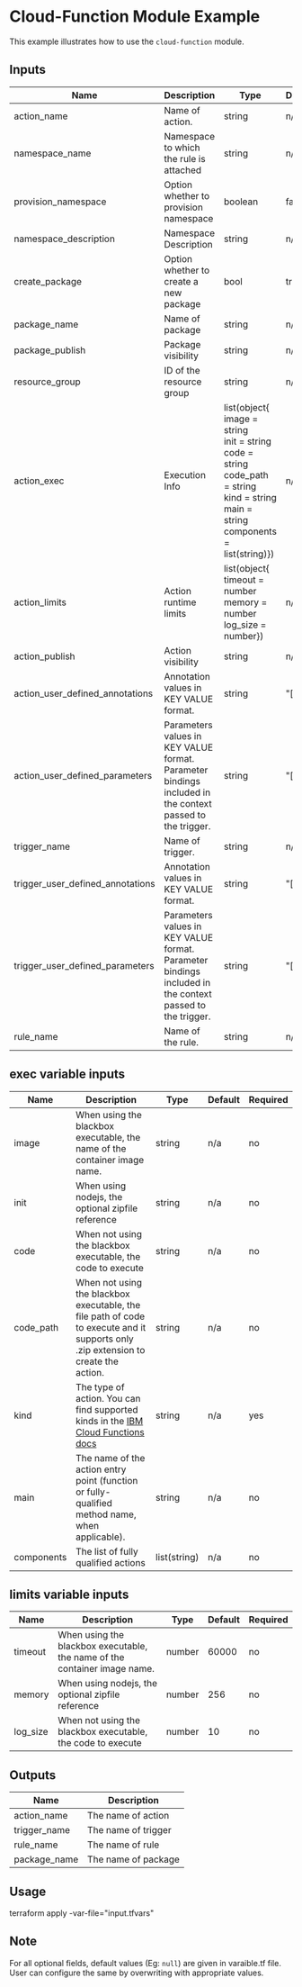 # Cloud-Function Module Example

This example illustrates how to use the `cloud-function` module.

<!-- BEGINNING OF PRE-COMMIT-TERRAFORM DOCS HOOK -->

## Inputs

| Name                              | Description                                           | Type   | Default | Required |
|-----------------------------------|-------------------------------------------------------|--------|---------|----------|
| action_name | Name of action. | string | n/a | yes |
| namespace_name | Namespace to which the rule is attached | string | n/a | yes |
| provision_namespace| Option whether to provision namespace | boolean | false | no |
| namespace_description | Namespace Description | string | n/a | no |
| create_package | Option whether to create a new package | bool | true | no |
| package_name | Name of package | string | n/a | no |
| package\_publish | Package visibility | string | n/a | no |
| resource\_group | ID of the resource group | string | n/a | no |
| action_exec | Execution Info | list(object{<br>image = string<br>init = string <br>code = string<br>code_path = string<br>kind = string<br>main = string<br>components = list(string)}) | n/a | yes |
| action_limits | Action runtime limits | list(object{<br>timeout = number<br>memory = number<br>log_size = number}) | n/a | no|
| action\_publish | Action visibility | string | n/a | no |
| action\_user\_defined\_annotations | Annotation values in KEY VALUE format. | string | "[]" | no |
| action\_user\_defined\_parameters | Parameters values in KEY VALUE format. Parameter bindings included in the context passed to the trigger. | string | "[]" | no |
| trigger_name | Name of trigger. | string | n/a | yes |
| trigger\_user\_defined\_annotations | Annotation values in KEY VALUE format. | string | "[]" | no |
| trigger\_user\_defined\_parameters | Parameters values in KEY VALUE format. Parameter bindings included in the context passed to the trigger. | string | "[]" | no |
| rule_name | Name of the rule. | string | n/a | yes |

## exec variable inputs

| Name                              | Description                                           | Type   | Default | Required |
|-----------------------------------|-------------------------------------------------------|--------|---------|----------|
| image| When using the blackbox executable, the name of the container image name. | string | n/a | no |
| init| When using nodejs, the optional zipfile reference | string | n/a | no |
| code| When not using the blackbox executable, the code to execute | string | n/a | no |
| code_path| When not using the blackbox executable, the file path of code to execute and it supports only .zip extension to create the action. | string | n/a | no |
| kind| The type of action. You can find supported kinds in the [IBM Cloud Functions docs](https://cloud.ibm.com/docs/openwhisk?topic=cloud-functions-runtimes) | string | n/a | yes |
| main| The name of the action entry point (function or fully-qualified method name, when applicable). | string | n/a | no |
| components| The list of fully qualified actions | list(string) | n/a | no |

## limits variable inputs

| Name                              | Description                                           | Type   | Default | Required |
|-----------------------------------|-------------------------------------------------------|--------|---------|----------|
| timeout| When using the blackbox executable, the name of the container image name. | number | 60000 | no |
| memory| When using nodejs, the optional zipfile reference | number | 256 | no |
| log_size| When not using the blackbox executable, the code to execute | number | 10 | no |

## Outputs

| Name | Description |
|------|-------------|
| action_name | The name of action |
| trigger_name | The name of trigger |
| rule_name | The name of rule |
| package_name | The name of package |

<!-- END OF PRE-COMMIT-TERRAFORM DOCS HOOK -->

## Usage

terraform apply -var-file="input.tfvars"

## Note

For all optional fields, default values (Eg: `null`) are given in varaible.tf file. User can configure the same by overwriting with appropriate values.